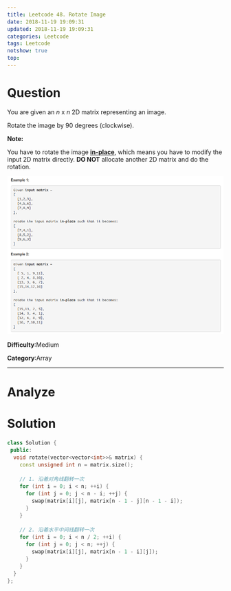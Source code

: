 ```yaml
---
title: Leetcode 48. Rotate Image
date: 2018-11-19 19:09:31
updated: 2018-11-19 19:09:31
categories: Leetcode
tags: Leetcode
notshow: true
top:
---
```


# Question

You are given an  _n_  x  _n_  2D matrix representing an image.

Rotate the image by 90 degrees (clockwise).

**Note:**

You have to rotate the image  [**in-place**](https://en.wikipedia.org/wiki/In-place_algorithm), which means you have to modify the input 2D matrix directly.  **DO NOT**  allocate another 2D matrix and do the rotation.

![](/images/in-post/2018-11-19-Leetcode-48-Rotate-Image/2018-11-19-17-05-13.png)

**Difficulty**:Medium

**Category**:Array  

<!-- more -->

------------

# Analyze

# Solution

```cpp
class Solution {
 public:
  void rotate(vector<vector<int>>& matrix) {
    const unsigned int n = matrix.size();

    // 1. 沿着对角线翻转一次
    for (int i = 0; i < n; ++i) {
      for (int j = 0; j < n - i; ++j) {
        swap(matrix[i][j], matrix[n - 1 - j][n - 1 - i]);
      }
    }

    // 2. 沿着水平中间线翻转一次
    for (int i = 0; i < n / 2; ++i) {
      for (int j = 0; j < n; ++j) {
        swap(matrix[i][j], matrix[n - 1 - i][j]);
      }
    }
  }
};
```